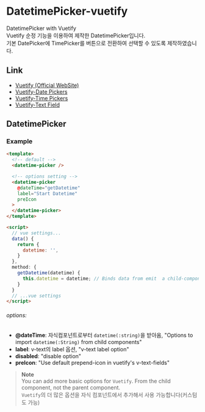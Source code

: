 # DatetimePicker-vuetify
DatetimePicker with Vuetify  
Vuetify 순정 기능을 이용하여 제작한 DatetimePicker입니다.  
기본 DatePicker에 TimePicker를 버튼으로 전환하여 선택할 수 있도록 제작하였습니다.

## Link  
  - [Vuetify (Official WebSite)](https://vuetifyjs.com/en/)
  - [Vuetify-Date Pickers](https://vuetifyjs.com/en/components/date-pickers/)
  - [Vuetify-Time Pickers](https://vuetifyjs.com/en/components/time-pickers/)
  - [Vuetify-Text Field](https://vuetifyjs.com/en/components/text-fields/)


## DatetimePicker
### Example  
```html
<template>
  <!-- default -->
  <datetime-picker />

  <!-- options setting -->
  <datetime-picker
    @dateTime="getDatetime"
    label="Start Datetime"
    preIcon
  >
  </datetime-picker>
</template>

<script>
  // vue settings...
  data() {
    return {
      datetime: '',
    }
  },
  method: {
    getDatetime(datetime) {
      this.datetime = datetime; // Binds data from emit  a child-component
    }
  }
  // ...vue settings
</script>
```
###### options:  
  - **@dateTime**: 자식컴포넌트로부터 `datetime(:string)`을 받아옴, "Options to import `datetime(:String)` from child components"
  - **label**: v-text의 label 옵션, "v-text label option"
  - **disabled**: "disable option"
  - **preIcon**: "Use default prepend-icon in vuetify's v-text-fields"  

> **Note**  
> You can add more basic options for `Vuetify`. From the child component, not the parent component.  
> `Vuetify`의 더 많은 옵션을 자식 컴포넌트에서 추가해서 사용 가능합니다(커스텀도 가능)  

